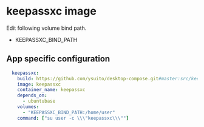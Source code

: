 # keepassxc image

Edit following volume bind path.
- KEEPASSXC_BIND_PATH

## App specific configuration
```yaml
  keepassxc:
    build: https://github.com/ysuito/desktop-compose.git#master:src/keepassxc
    image: keepassxc
    container_name: keepassxc
    depends_on:
      - ubuntubase
    volumes:
      - "KEEPASSXC_BIND_PATH:/home/user"
    command: ["su user -c \\\"keepassxc\\\""]
```